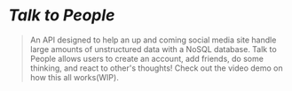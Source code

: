 # ***Talk to People***

>An API designed to help an up and coming social media site handle large amounts of unstructured data with a NoSQL database. Talk to People allows users to create an account, add friends, do some thinking, and react to other's thoughts! Check out the video demo on how this all works(WIP).